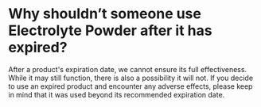 # Why shouldn’t someone use Electrolyte Powder after it has expired?

After a product's expiration date, we cannot ensure its full effectiveness. While it may still function, there is also a possibility it will not. If you decide to use an expired product and encounter any adverse effects, please keep in mind that it was used beyond its recommended expiration date.